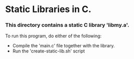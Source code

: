 # Static Libraries in C.

### This directory contains a static C library 'libmy.a'.
To run this program, do either of the following:
* Compile the 'main.c' file together with the library.
* Run the 'create-static-lib.sh' script
